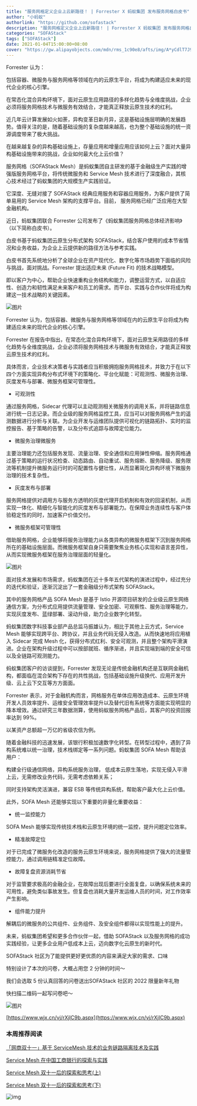 ```yaml
---
title: "服务网格定义企业上云新路径！ | Forrester X 蚂蚁集团 发布服务网格白皮书"
author: "小蚂蚁"
authorlink: "https://github.com/sofastack"
description: "服务网格定义企业上云新路径！ | Forrester X 蚂蚁集团 发布服务网格白皮书"
categories: "SOFAStack"
tags: ["SOFAStack"]
date: 2021-01-04T15:00:00+08:00
cover: "https://gw.alipayobjects.com/mdn/rms_1c90e8/afts/img/A*yCdlT7J9ZJ4AAAAAAAAAAAAAARQnAQ"
---
```


Forrester 认为：

包括容器、微服务与服务网格等领域在内的云原生平台，将成为构建适应未来的现代企业的核心引擎。

在常态化混合异构环境下，面对云原生应用路径的多样化趋势与全维度挑战，企业必须将服务网格技术与微服务有效结合，才能真正释放云原生技术的红利。

近几年云计算发展如火如荼，异构变革日新月异，这是基础设施层明确的发展趋势。值得关注的是，随着基础设施的复杂度越来越高，也为整个基础设施的统一资源调度带来了极大挑战。

在越来越复杂的异构基础设施上，存量应用和增量应用应该如何上云？面对大量异构基础设施带来的挑战，企业如何最大化上云价值？

服务网格（SOFAStack Mesh）是蚂蚁集团自主研发的基于金融级生产实践的增强版服务网格平台，将传统微服务和 Service Mesh 技术进行了深度融合，其核心技术经过了蚂蚁集团的大规模生产实践验证。

它深度、无缝对接了 SOFAStack 经典应用服务和容器应用服务，为客户提供了简单易用的 Service Mesh 架构的支撑平台。目前， 服务网格已经广泛应用在大型金融机构。

近日，蚂蚁集团联合 Forrester 公司发布了《蚂蚁集团服务网格总体经济影响》（以下简称白皮书）。

白皮书基于蚂蚁集团云原生分布式架构 SOFAStack，结合客户使用的成本节省情况和业务收益，为企业上云提供新的路径方法与参考实践。

白皮书首先系统地分析了全球企业在资产现代化、数字化等市场趋势下面临的风险与挑战，面对挑战。Forrester 提出适应未来 (Future Fit) 的技术战略模型。

即以客户为中心，帮助企业快速重构业务结构和能力，调整运营方式，以自适应性、创造力和韧性满足未来客户和员工的需求。而平台、实践与合作伙伴将成为构建这一技术战略的关键因素。

![图片](https://gw.alipayobjects.com/mdn/rms_1c90e8/afts/img/A*YOErTLQeV1EAAAAAAAAAAAAAARQnAQ)

Forrester 认为，包括容器、微服务与服务网格等领域在内的云原生平台将成为构建适应未来的现代企业的核心引擎。

Forrester 在报告中指出，在常态化混合异构环境下，面对云原生采用路径的多样化趋势与全维度挑战，企业必须将服务网格技术与微服务有效结合，才能真正释放云原生技术的红利。

具体而言，企业技术决策者与实践者应当积极拥抱服务网格技术，并致力于在以下四个方面实现异构分布式环境下的策略化、平台化赋能：可观测性、微服务治理、灰度发布与部署、微服务框架可管理性。

- 可观测性

通过服务网格，Sidecar 代理可以主动观测相关微服务的调用关系，并将链路信息进行统一日志记录。而企业级的服务网格监控工具，应当可以对服务网格产生的遥测数据进行分析与关联。为企业开发与运维团队提供可视化的链路拓扑、实时的监控报告、基于策略的告警，以及分布式追踪与故障定位能力。

- 微服务治理微服务

主要治理能力还包括服务发现、流量治理、安全通信和应用弹性伸缩。服务网格通过基于策略的运行状况检查、动态路由、自动重试、服务熔断、服务降级、服务限流等机制提升微服务运行时的可配置性与健壮性，从而显著简化异构环境下微服务治理的技术复杂性。

- 灰度发布与部署 

服务网格提供对调用方与服务方透明的灰度代理开启机制和有效的回滚机制，从而实现一体化、精细化与智能化的灰度发布与部署能力。在保障业务连续性与客户体验稳定性的同时，加速客户价值交付。

- 微服务框架可管理性 

借助服务网格，企业能够将服务治理能力从各类异构的微服务框架下沉到服务网格所在的基础设施层面。而微服务框架自身只需要聚焦业务核心实现和语言差异性，从而实现微服务框架在服务治理层面的轻量化。

![图片](https://gw.alipayobjects.com/mdn/rms_1c90e8/afts/img/A*MocQQLzKbNwAAAAAAAAAAAAAARQnAQ)

面对技术发展和市场需求，蚂蚁集团在近十多年五代架构的演进过程中，经过充分的迭代和验证，逐渐沉淀出了一套金融级分布式架构 SOFAStack。

其中的服务网格产品 SOFA Mesh 是基于 Istio 开源项目研发的企业级云原生网络通信方案，为分布式应用提供流量管理、安全加密、可观察性、服务治理等能力，实现灰度发布、蓝绿部署、滚动升级，助力企业数字化转型。

蚂蚁集团数字科技事业部产品总监马振雄认为，相比于其他上云方式，Service Mesh 能够实现跨平台、跨协议，并且业务代码无侵入改造。从而快速地将应用植入 Sidecar 完成 Mesh 化，获得分布式红利、安全可观测，并且整个架构平滑演进。企业在架构升级过程中可以按部就班、循序渐进，并且实现端到端的安全可信以及全链路可观测能力。

蚂蚁集团客户的访谈提到，Forrester 发现无论是传统金融机构还是互联网金融机构，都面临在混合架构下存在的共性挑战，包括基础设施升级换代、应用开发升级、云上云下交互等方方面面。

Forrester 表示，对于金融机构而言，网格服务在单体应用改造成本、云原生环境开发人员效率提升、运维安全管理效率提升以及替代旧有系统等方面能实现明显的降本增效。通过研究三年数据测算，使用蚂蚁服务网格产品后，其客户的投资回报率达到 99%。

以某资产总额超一万亿的省级农信为例。

随着金融科技的迅速发展，该银行积极加速数字化转型。在转型过程中，遇到了异构系统难以统一治理，技术栈绑定等一系列问题。蚂蚁集团 SOFA Mesh 帮助该用户：

构建全行级通信网络，异构系统服务治理， 低成本云原生落地，实现无侵入平滑上云，无需修改业务代码，无需考虑依赖关系；

同时支持架构灵活演进，兼容 ESB 等传统异构系统，帮助客户最大化上云价值。

此外，SOFA Mesh 还能够实现以下重要的非量化重要收益：

- 统一监控能力 

SOFA Mesh 能够实现传统技术栈和云原生环境的统一监控，提升问题定位效率。

- 精准故障定位 

对于已完成了微服务化改造的服务云原生环境来说，服务网格提供了强大的流量管控能力，通过调用链精准定位故障。

- 故障复盘资源消耗节省

对于监管要求极高的金融企业，在故障出现后要进行全面复盘，以确保系统未来的可用性，避免类似事故发生。但复盘也消耗大量开发运维人员的时间，对工作效率产生影响。

- 组件能力提升

解耦后的微服务的公共组件、业务组件、及安全组件都得以实现性能上的提升。

未来，蚂蚁集团希望和更多合作伙伴一起，借助 SOFAStack 以及服务网格的成功实践经验，让更多企业用户低成本上云，迈向数字化云原生的新时代。

SOFAStack 社区为了能提供更好更优质的内容来满足大家的需求、口味

特别设计了本次的问卷，大概占用您 2 分钟的时间～

我们会选取 5 份认真回答的问卷送出SOFAStack 社区的 2022 限量新年礼物

快扫描二维码一起写问卷吧～

![图片](https://gw.alipayobjects.com/mdn/rms_1c90e8/afts/img/A*4ua8SqPrYt0AAAAAAAAAAAAAARQnAQ)

[https://www.wjx.cn/vj/rXjIC9b.aspx](https://www.wjx.cn/vj/rXjIC9b.aspx)

### 本周推荐阅读  

[「网商双十一」基于 ServiceMesh 技术的业务链路隔离技术及实践](https://mp.weixin.qq.com/s?__biz=MzUzMzU5Mjc1Nw==&mid=2247499337&idx=1&sn=a0f3965f5989858c7e50763e696c9c53&chksm=faa31193cdd49885045adfce40c76e7cde9b689203845f2f674c24f379c246868d272c8adcbd&scene=21)

[Service Mesh 在中国工商银行的探索与实践](https://mp.weixin.qq.com/s?__biz=MzUzMzU5Mjc1Nw==&mid=2247499122&idx=1&sn=9733d1c015e7b0e8e64bd5cf44118b10&chksm=faa312a8cdd49bbec97612e9756ef4372c446c410518a04bd0ae990a60fea9b8e78025e60c6d&scene=21)

[Service Mesh 双十一后的探索和思考(上)](https://mp.weixin.qq.com/s?__biz=MzUzMzU5Mjc1Nw==&mid=2247487314&idx=1&sn=55a6a84986290888e15719446365c986&chksm=faa0e088cdd7699e2a2a4594850699713cbd698531dba1f7309f755375232560f8f758230a85&scene=21)

[Service Mesh 双十一后的探索和思考(下)](https://mp.weixin.qq.com/s?__biz=MzUzMzU5Mjc1Nw==&mid=2247487357&idx=1&sn=f9a8d34452c4b777fe8094cddb17ad7e&chksm=faa0e0a7cdd769b1c767cf15ca736ceca6fb5626b0363db908f4ead7e814e275fecd3037a13e&scene=21)

![img](https://gw.alipayobjects.com/zos/bmw-prod/75d7bde6-1f48-4f28-80a4-215f8ec811bd.webp) 
